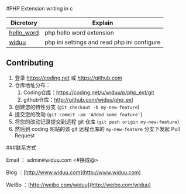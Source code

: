 #PHP Extension writing in c

Dicretory|Explain
---|---
[hello_word](./hello_word)| php hello word extension
[widuu](./widuu)| php ini settings and read php ini configure


## Contributing

1. 登录 <https://coding.net> 或 <https://github.com>
2. 仓库地址分布： 
	1.  Coding仓库：<https://coding.net/u/widuu/p/php_ext/git> 
	1.  github仓库：<http://github.com/widuu/php_ext>
3. 创建您的特性分支 (`git checkout -b my-new-feature`)
4. 提交您的改动 (`git commit -am 'Added some feature'`)
5. 将您的改动记录提交到远程 git 仓库 (`git push origin my-new-feature`)
6. 然后到 coding 网站的该 git 远程仓库的 `my-new-feature` 分支下发起 Pull Request



###联系方式

Email ： admin#widuu.com <#换成@>

Blog  ：[http://www.widuu.com](http://www.widuu.com)

WeiBo ：[http://weibo.com/widuu](http://weibo.com/widuu)




